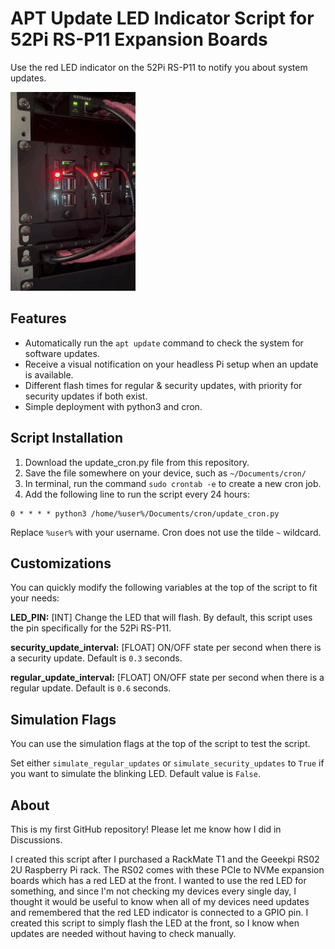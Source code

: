 # APT Update LED Indicator Script for 52Pi RS-P11 Expansion Boards
Use the red LED indicator on the 52Pi RS-P11 to notify you about system updates.

![Raspberry Pi indicator light flashing.](https://github.com/binxdqt/rs-p11-update-led-script/blob/main/flash_sample.gif?raw=true)

## Features
- Automatically run the `apt update` command to check the system for software updates.
- Receive a visual notification on your headless Pi setup when an update is available.
- Different flash times for regular & security updates, with priority for security updates if both exist.
- Simple deployment with python3 and cron.

## Script Installation
1. Download the update_cron.py file from this repository.
2. Save the file somewhere on your device, such as `~/Documents/cron/`
3. In terminal, run the command `sudo crontab -e` to create a new cron job.
4. Add the following line to run the script every 24 hours:
```
0 * * * * python3 /home/%user%/Documents/cron/update_cron.py
```

Replace `%user%` with your username. Cron does not use the tilde `~` wildcard.

## Customizations
You can quickly modify the following variables at the top of the script to fit your needs:

**LED_PIN:** [INT] Change the LED that will flash. By default, this script uses the pin specifically for the 52Pi RS-P11.

**security_update_interval:** [FLOAT] ON/OFF state per second when there is a security update. Default is `0.3` seconds.

**regular_update_interval:** [FLOAT] ON/OFF state per second when there is a regular update. Default is `0.6` seconds.

## Simulation Flags
You can use the simulation flags at the top of the script to test the script.

Set either `simulate_regular_updates` or `simulate_security_updates` to `True` if you want to simulate the blinking LED. Default value is `False`.

## About
This is my first GitHub repository! Please let me know how I did in Discussions.

I created this script after I purchased a RackMate T1 and the Geeekpi RS02 2U Raspberry Pi rack. The RS02 comes with these PCIe to NVMe expansion boards which has a red LED at the front. I wanted to use the red LED for something, and since I'm not checking my devices every single day, I thought it would be useful to know when all of my devices need updates and remembered that the red LED indicator is connected to a GPIO pin. I created this script to simply flash the LED at the front, so I know when updates are needed without having to check manually.
